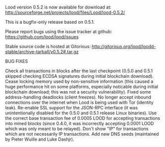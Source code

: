 Lood version 0.5.2 is now available for download at:
http://sourceforge.net/projects/lood/files/Lood/lood-0.5.2/

This is a bugfix-only release based on 0.5.1.

Please report bugs using the issue tracker at github:
https://github.com/lood/lood/issues

Stable source code is hosted at Gitorious:
http://gitorious.org/lood/loodd-stable/archive-tarball/v0.5.2#.tar.gz

BUG FIXES

Check all transactions in blocks after the last checkpoint (0.5.0 and 0.5.1 skipped checking ECDSA signatures during initial blockchain download).
Cease locking memory used by non-sensitive information (this caused a huge performance hit on some platforms, especially noticable during initial blockchain download; this was
not a security vulnerability).
Fixed some address-handling deadlocks (client freezes).
No longer accept inbound connections over the internet when Lood is being used with Tor (identity leak).
Re-enable SSL support for the JSON-RPC interface (it was unintentionally disabled for the 0.5.0 and 0.5.1 release Linux binaries).
Use the correct base transaction fee of 0.0005 LOOD for accepting transactions into mined blocks (since 0.4.0, it was incorrectly accepting 0.0001 LOOD which was only meant to be relayed).
Don't show "IP" for transactions which are not necessarily IP transactions.
Add new DNS seeds (maintained by Pieter Wuille and Luke Dashjr).
